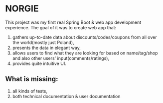 # NORGIE
This project was my first real Spring Boot & web app development experience. The goal of it was to create web app that:
1. gathers up-to-date data about discounts/codes/coupons from all over the world(mostly just Poland),
2. presents the data in elegant way,
3. allows users to find what they are looking for based on name/tag/shop and also other users' input(comments/ratings),
4. provides quite intuitive UI.

## What is missing:
1. all kinds of tests,
2. both technical documentation & user documentation
